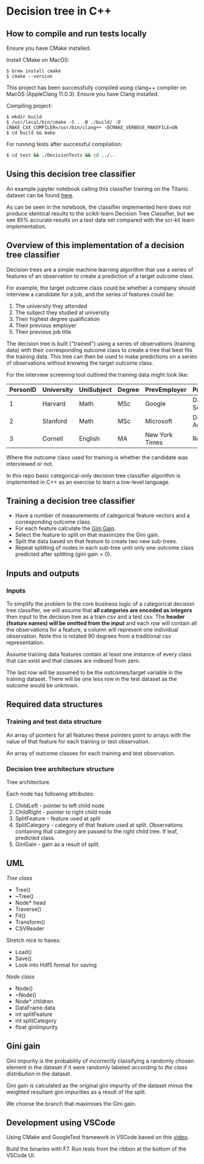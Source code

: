 # Decision tree in C++

## How to compile and run tests locally

Ensure you have CMake installed.

Install CMake on MacOS:

```
$ brew install cmake
$ cmake --version
```

This project has been successfully compiled using clang++ compiler on MacOS (AppleClang 11.0.3). Ensure you have Clang installed.

Compiling project:

```
$ mkdir build
$ /usr/local/bin/cmake -S . -B ./build/ -D CMAKE_CXX_COMPILER=/usr/bin/clang++ -DCMAKE_VERBOSE_MAKEFILE=ON
$ cd build && make
```

For running tests after successful compilation:

```bash
$ cd test && ./DecisionTests && cd ../..
```

## Using this decision tree classifier

An example jupyter notebook calling this classifier training on the Titanic dataset can be found [here](notebooks/titanic_predictions.ipynb).

As can be seen in the notebook, the classifier implemented here does not produce identical results to the scikit-learn Decision Tree Classifier, but we see 85% accurate results on a test data set compared with the sci-kit learn implementation.


## Overview of this implementation of a decision tree classifier

Decision trees are a simple machine learning algorithm that use a series of features of an observation to create a prediction of a target outcome class.

For example, the target outcome class could be whether a company should interview a candidate for a job, and the series of features could be:

1. The university they attended
2. The subject they studied at university
3. Their highest degree qualification
4. Their previous employer
5. Their previous job title

The decision tree is built ("trained") using a series of observations (training data) with their corresponding outcome class to create a tree that best fits the training data. This tree can then be used to make predictions on a series of observations without knowing the target outcome class.

For the interview screening tool outlined the training data might look like:

| PersonID | University | UniSubject | Degree | PrevEmployer   | PrevTitle      | Interviewed |
|----------|------------|------------|--------|----------------|----------------|-------------|
| 1        | Harvard    | Math       | MSc    | Google         | Data Scientist | Yes         |
| 2        | Stanford   | Math       | MSc    | Microsoft      | Data Analyst   | Yes         |
| 3        | Cornell    | English    | MA     | New York Times | Reporter       | No          |

Where the outcome class used for training is whether the candidate was interviewed or not.

In this repo basic categorical-only decision tree classifier algorithm is implemented in C++ as an exercise to learn a low-level language.

## Training a decision tree classifier

- Have a number of measurements of categorical feature vectors and a corresponding outcome class.
- For each feature calculate the [Gini Gain](https://victorzhou.com/blog/gini-impurity/).
- Select the feature to split on that maximizes the Gini gain.
- Split the data based on that feature to create two new sub-trees.
- Repeat splitting of nodes in each sub-tree until only one outcome class predicted after splitting (gini gain = 0).

## Inputs and outputs

### Inputs

To simplify the problem to the core business logic of a categorical decision tree classifier, we will assume that __all categories are encoded as integers__ then input to the decision tree as a train csv and a test csv. The __header (feature names) will be omitted from the input__ and each *row* will contain all the observations for a feature, a column will represent one individual observation. Note this is rotated 90 degrees from a traditional csv representation.

Assume training data features contain at least one instance of every class that can exist and that classes are indexed from zero.

The last row will be assumed to be the outcomes/target variable in the training dataset. There will be one less row in the test dataset as the outcome would be unknown.


## Required data structures

### Training and test data structure

An array of pointers for all features these pointers point to arrays with the value of that feature for each training or test observation. 

An array of outcome classes for each training and test observation.

### Decision tree architecture structure

Tree architecture.

Each node has following attributes:
1. ChildLeft - pointer to left child node
2. ChildRight - pointer to right child node
3. SplitFeature - feature used at split
4. SplitCategory - category of that feature used at split. Observations containing that category are passed to the right child tree. If leaf, predicted class.
5. GiniGain - gain as a result of split.

## UML

*Tree class*
- Tree()
- ~Tree()
- Node* head
- Traverse()
- Fit()
- Transform()
- CSVReader

Stretch nice to haves:
- Load()
- Save()
- Look into Hdf5 format for saving

*Node class*
- Node()
- ~Node()
- Node* children
- DataFrame data
- int splitFeature
- int splitCategory
- float giniImpurity


## Gini gain

Gini impurity is the probability of incorrectly classifying a randomly chosen element in the dataset if it were randomly labeled *according to the class distribution* in the dataset.

Gini gain is calculated as the original gini impurity of the dataset minus the weighted resultant gini impurities as a result of the split.

We choose the branch that maximises the Gini gain.

## Development using VSCode

Using CMake and GoogleTest framework in VSCode based on this [video](https://www.youtube.com/watch?v=Lp1ifh9TuFI).

Build the binaries with F7. Run tests from the ribbon at the bottom of the VSCode UI.
